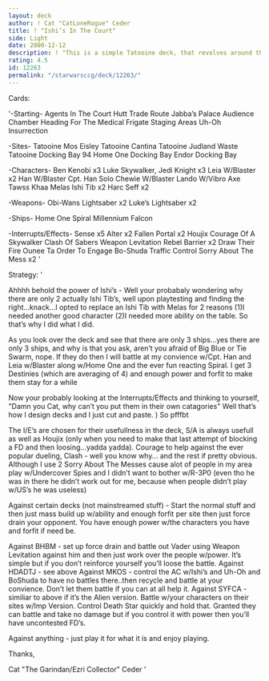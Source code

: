 ```yaml
---
layout: deck
author: ! Cat "CatLoneRogue" Ceder
title: ! "Ishi’s In The Court"
side: Light
date: 2000-12-12
description: ! "This is a simple Tatooine deck, that revolves around the ’teched’ out Ishi Tibs"
rating: 4.5
id: 12263
permalink: "/starwarsccg/deck/12263/"
---
```

Cards: 

'-Starting-
Agents In The Court
Hutt Trade Route
Jabba’s Palace Audience Chamber
Heading For The Medical Frigate
Staging Areas
Uh-Oh
Insurrection

-Sites-
Tatooine Mos Eisley
Tatooine Cantina
Tatooine Judland Waste
Tatooine Docking Bay 94
Home One Docking Bay
Endor Docking Bay

-Characters-
Ben Kenobi x3
Luke Skywalker, Jedi Knight x3
Leia W/Blaster x2
Han W/Blaster
Cpt. Han Solo
Chewie W/Blaster
Lando W/Vibro Axe
Tawss Khaa
Melas
Ishi Tib x2
Harc Seff x2

-Weapons-
Obi-Wans Lightsaber x2
Luke’s Lightsaber x2

-Ships-
Home One
Spiral
Millennium Falcon

-Interrupts/Effects-
Sense x5
Alter x2
Fallen Portal x2
Houjix
Courage Of A Skywalker
Clash Of Sabers
Weapon Levitation
Rebel Barrier x2
Draw Their Fire
Ounee Ta
Order To Engage
Bo-Shuda
Traffic Control
Sorry About The Mess x2
'

Strategy: '

Ahhhh behold the power of Ishi’s - Well your probabaly wondering why there are only 2 actually Ishi Tib’s, well upon playtesting and finding the right...knack...I opted to replace an Ishi Tib with Melas for 2 reasons (1)I needed another good character (2)I needed more ability on the table. So that’s why I did what I did.

As you look over the deck and see that there are only 3 ships...yes there are only 3 ships, and why is that you ask, aren’t you afraid of Big Blue or Tie Swarm, nope. If they do then I will battle at my convience w/Cpt. Han and Leia w/Blaster along w/Home One and the ever fun reacting Spiral. I get 3 Destinies (which are averaging of 4) and enough power and forfit to make them stay for a while

Now your probably looking at the Interrupts/Effects and thinking to yourself, "Damn you Cat, why can’t you put them in their own catagories" Well that’s how I design decks and I just cut and paste. ) So pfffbt

The I/E’s are chosen for their usefullness in the deck, S/A is always usefull as well as Houjix (only when you need to make that last attempt of blocking a FD and then loosing...yadda yadda). Courage to help against the ever popular dueling, Clash - well you know why... and the rest if pretty obvious. Although I use 2 Sorry About The Messes cause alot of people in my area play w/Undercover Spies and I didn’t want to bother w/R-3P0 (even tho he was in there he didn’t work out for me, because when people didn’t play w/US’s he was useless)

Against certain decks (not mainstreamed stuff) - Start the normal stuff and then just mass build up w/ability and enough forfit per site then just force drain your opponent. You have enough power w/the characters you have and forfit if need be.

Against BHBM - set up force drain and battle out Vader using Weapon Levitation against him and then just work over the people w/power. It’s simple but if you don’t reinforce yourself you’ll loose the battle.
Against HDADTJ - see above
Against MKOS - control the AC w/Ishi’s and Uh-Oh and BoShuda to have no battles there..then recycle and battle at your convience. Don’t let them battle if you can at all help it.
Against SYFCA - similiar to above if it’s the Alien version. Battle w/your characters on their sites w/Imp Version. Control Death Star quickly and hold that. Granted they can battle and take no damage but if you control it with power then you’ll have uncontested FD’s.

Against anything - just play it for what it is and enjoy playing.

Thanks,

Cat "The Garindan/Ezri Collector" Ceder '
